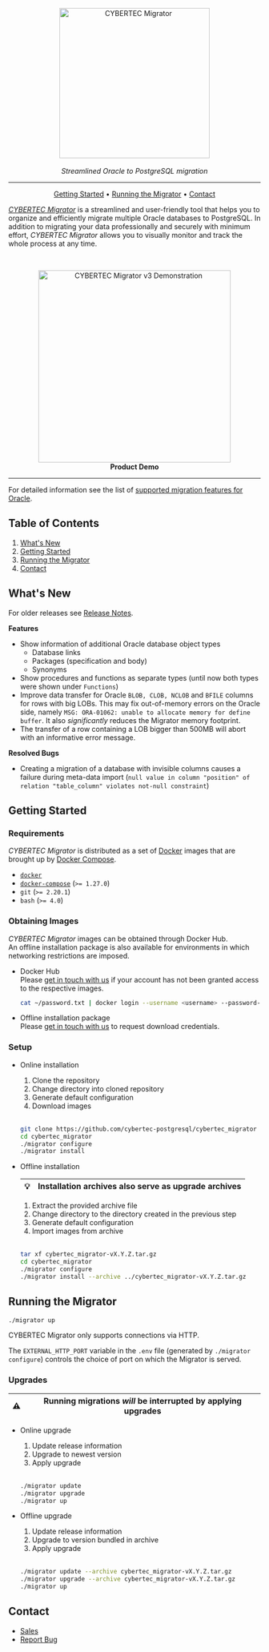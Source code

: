 <p align="center">
  <img alt="CYBERTEC Migrator" width="300px" src="https://www.cybertec-postgresql.com/wp-content/uploads/2018/03/Migrator_neu-300x79.png"/>
  <br/><br/>
  <i>Streamlined Oracle to PostgreSQL migration</i>
</p>

---

<p align="center">
  <a href="#getting-started">Getting Started</a> •
  <a href="#running-the-migrator">Running the Migrator</a> •
  <a href="#contact">Contact</a>
</p>

[_CYBERTEC Migrator_](https://www.cybertec-postgresql.com/en/products/cybertec-migrator/) is a streamlined and user-friendly tool that helps you to organize and efficiently migrate multiple Oracle databases to PostgreSQL.
In addition to migrating your data professionally and securely with minimum effort, _CYBERTEC Migrator_ allows you to visually monitor and track the whole process at any time.

<br/>

<p align="center">
  <a href="http://www.youtube.com/watch?v=8hSrFVOw3Rc"><img alt="CYBERTEC Migrator v3 Demonstration" width="384px" src="http://img.youtube.com/vi/8hSrFVOw3Rc/0.jpg"/></a><br/>
  <b>Product Demo</b>
</p>

---

For detailed information see the list of [supported migration features for Oracle](docs/oracle-migration-support.md).

## Table of Contents

1. [What's New](#whats-new)
2. [Getting Started](#getting-started)
3. [Running the Migrator](#running-the-migrator)
4. [Contact](#contact)

## What's New

For older releases see [Release Notes](RELEASE_NOTES.md).

  **Features**

  - Show information of additional Oracle database object types
    - Database links
    - Packages (specification and body)
    - Synonyms
  - Show procedures and functions as separate types (until now both types were shown under `Functions`)
  - Improve data transfer for Oracle `BLOB, CLOB, NCLOB` and `BFILE` columns for rows with big LOBs.
    This may fix out-of-memory errors on the Oracle side, namely `MSG: ORA-01062: unable to allocate memory for define buffer`.
    It also _significantly_ reduces the Migrator memory footprint.
  - The transfer of a row containing a LOB bigger than 500MB will abort with an informative error message.

  **Resolved Bugs**

  - Creating a migration of a database with invisible columns causes a failure during meta-data import
    (`null value in column "position" of relation "table_column" violates not-null constraint`)

## Getting Started

### Requirements

_CYBERTEC Migrator_ is distributed as a set of [Docker](https://www.docker.com/) images that are brought up by [Docker Compose](https://docs.docker.com/compose/).

- [`docker`](https://docs.docker.com/get-docker/)
- [`docker-compose`](https://docs.docker.com/compose/install/) (`>= 1.27.0`)
- `git` (`>= 2.20.1`)
- `bash` (`>= 4.0`)

### Obtaining Images

_CYBERTEC Migrator_ images can be obtained through Docker Hub.  
An offline installation package is also available for environments in which networking restrictions are imposed.

- Docker Hub  
  Please [get in touch with us](#contact) if your account has not been granted access to the respective images.

  ```sh
  cat ~/password.txt | docker login --username <username> --password-stdin
  ```

- Offline installation package  
  Please [get in touch with us](#contact) to request download credentials.

### Setup

- Online installation

  1. Clone the repository
  2. Change directory into cloned repository
  3. Generate default configuration
  4. Download images

  <br/>

  ```sh
  git clone https://github.com/cybertec-postgresql/cybertec_migrator
  cd cybertec_migrator
  ./migrator configure
  ./migrator install
  ```

- Offline installation

  | 💡  | Installation archives also serve as upgrade archives |
    | --- | ---------------------------------------------------- |

  1. Extract the provided archive file
  2. Change directory to the directory created in the previous step
  3. Generate default configuration
  4. Import images from archive

  <br/>

  ```sh
  tar xf cybertec_migrator-vX.Y.Z.tar.gz
  cd cybertec_migrator
  ./migrator configure
  ./migrator install --archive ../cybertec_migrator-vX.Y.Z.tar.gz
  ```

## Running the Migrator

```sh
./migrator up
```

CYBERTEC Migrator only supports connections via HTTP.

The `EXTERNAL_HTTP_PORT` variable in the `.env` file (generated by `./migrator configure`) controls the choice of port on which the Migrator is served.

### Upgrades

| ⚠️  | Running migrations _will_ be interrupted by applying upgrades |
| --- | ------------------------------------------------------------- |

- Online upgrade

  1. Update release information
  2. Upgrade to newest version
  3. Apply upgrade

  <br/>

  ```sh
  ./migrator update
  ./migrator upgrade
  ./migrator up
  ```

- Offline upgrade

  1. Update release information
  2. Upgrade to version bundled in archive
  3. Apply upgrade

  <br/>

  ```sh
  ./migrator update --archive cybertec_migrator-vX.Y.Z.tar.gz
  ./migrator upgrade --archive cybertec_migrator-vX.Y.Z.tar.gz
  ./migrator up
  ```

## Contact

- [Sales](https://www.cybertec-postgresql.com/en/contact/)
- [Report Bug](https://cybertec.atlassian.net/servicedesk/customer/portal/3/group/4/create/23)
